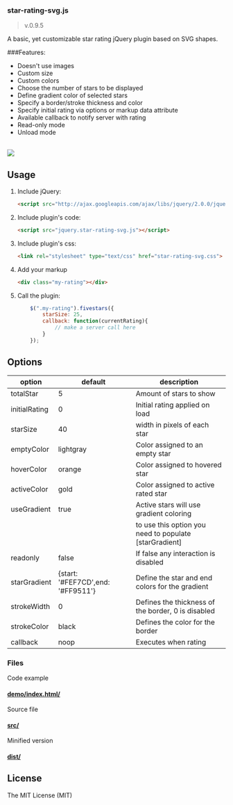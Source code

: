 ### star-rating-svg.js
>v.0.9.5

A basic, yet customizable star rating jQuery plugin based on SVG shapes.

###Features:
* Doesn't use images
* Custom size
* Custom colors
* Choose the number of stars to be displayed
* Define gradient color of selected stars
* Specify a border/stroke thickness and color
* Specify initial rating via options or markup data attribute
* Available callback to notify server with rating
* Read-only mode
* Unload mode


<br/>![](http://ignaciochavez.com/files/star-rating/stars-rating-demo.jpg)

## Usage

1. Include jQuery:

	```html
	<script src="http://ajax.googleapis.com/ajax/libs/jquery/2.0.0/jquery.min.js"></script>
	```

2. Include plugin's code:

	```html
	<script src="jquery.star-rating-svg.js"></script>
	```

2. Include plugin's css:

	```html
    <link rel="stylesheet" type="text/css" href="star-rating-svg.css">
	```

3. Add your markup

    ```html
    <div class="my-rating"></div>
    ```

4. Call the plugin:

	```javascript
        $(".my-rating").fivestars({
            starSize: 25,
            callback: function(currentRating){
                // make a server call here
            }
        });
	```

## Options

| option  | default  | description  |
|---|---|---|
| totalStar  | 5  | Amount of stars to show  |
| initialRating | 0 | Initial rating applied on load |
| starSize | 40 | width in pixels of each star |
| emptyColor | lightgray | Color assigned to an empty star |
| hoverColor | orange | Color assigned to hovered star |
| activeColor | gold | Color assigned to active rated star |
| useGradient | true | Active stars will use gradient coloring |
| | | to use this option you need to populate [starGradient] |
| readonly | false | If false any interaction is disabled |
| starGradient | {start: '#FEF7CD',end: '#FF9511'} | Define the star and end colors for the gradient
| strokeWidth | 0 | Defines the thickness of the border, 0 is disabled |
| strokeColor | black | Defines the color for the border |
| callback | noop | Executes when rating |

### Files

Code example

#### [demo/index.html/](https://github.com/nashio/star-rating-svg/blob/master/demo/index.html "code examples")

Source file

#### [src/](https://github.com/nashio/star-rating-svg/tree/master/src "source file")

Minified version

#### [dist/](https://github.com/nashio/star-rating-svg/tree/master/dist "build files")



License
------------
The MIT License (MIT)
